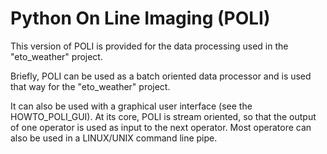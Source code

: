 # Python On Line Imaging (POLI)
 
This version of POLI is provided for the data processing used in the "eto_weather" project. 

Briefly, POLI can be used as a batch oriented data processor and is used that way for the "eto_weather" project. 

It can also be used with a graphical user interface (see the HOWTO_POLI_GUI). At its core, POLI is stream oriented, so that the output of one operator is used as input to the next operator. Most operatore can also be used in a LINUX/UNIX command line pipe.